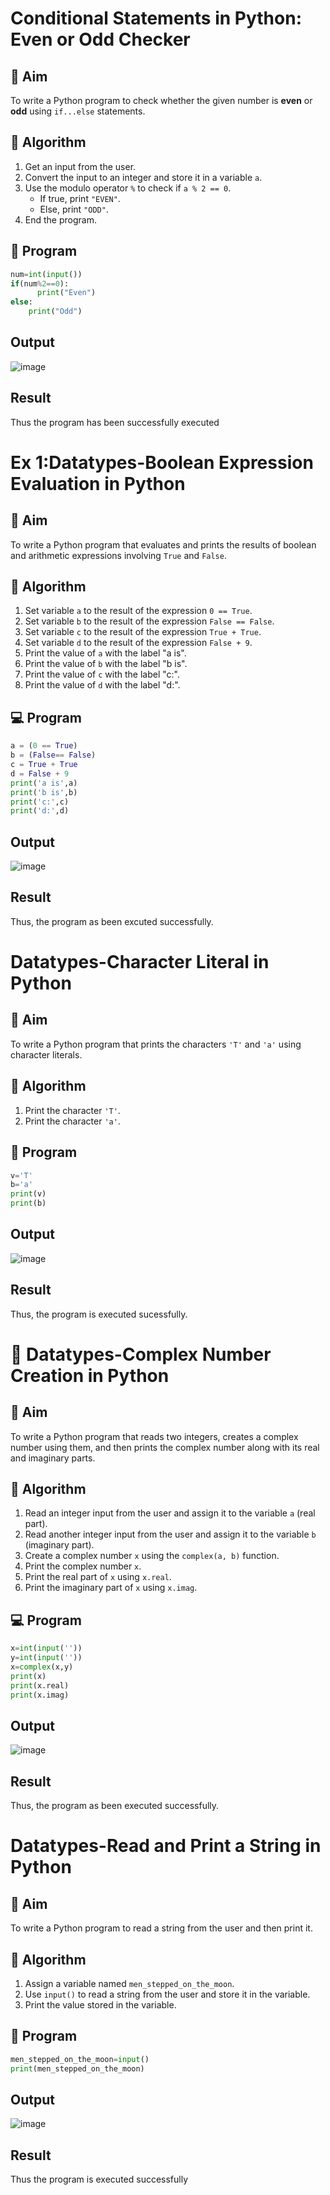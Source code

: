 # Conditional Statements in Python: Even or Odd Checker
## 🎯 Aim
To write a Python program to check whether the given number is **even** or **odd** using `if...else` statements.
## 🧠 Algorithm
1. Get an input from the user.
2. Convert the input to an integer and store it in a variable `a`.
3. Use the modulo operator `%` to check if `a % 2 == 0`.
   - If true, print `"EVEN"`.
   - Else, print `"ODD"`.
4. End the program.
## 🧾 Program
```python
num=int(input())
if(num%2==0):
      print("Even")
else:
    print("Odd")
```
## Output
![image](https://github.com/user-attachments/assets/e75ad320-f8e2-487e-8a80-0f94a805f2a6)
## Result
Thus the program has been successfully executed
# Ex 1:Datatypes-Boolean Expression Evaluation in Python
## 🎯 Aim
To write a Python program that evaluates and prints the results of boolean and arithmetic expressions involving `True` and `False`.
## 🧠 Algorithm
1. Set variable `a` to the result of the expression `0 == True`.
2. Set variable `b` to the result of the expression `False == False`.
3. Set variable `c` to the result of the expression `True + True`.
4. Set variable `d` to the result of the expression `False + 9`.
5. Print the value of `a` with the label "a is".
6. Print the value of `b` with the label "b is".
7. Print the value of `c` with the label "c:".
8. Print the value of `d` with the label "d:".
## 💻 Program
```python
a = (0 == True)
b = (False== False)
c = True + True
d = False + 9
print('a is',a)
print('b is',b)
print('c:',c)
print('d:',d)
```
## Output
![image](https://github.com/user-attachments/assets/d8463c88-46d7-4d35-8f84-473c47d234d5)
## Result
Thus, the program as been excuted successfully.
# Datatypes-Character Literal in Python
## 🎯 Aim
To write a Python program that prints the characters `'T'` and `'a'` using character literals.
## 🧠 Algorithm
1. Print the character `'T'`.
2. Print the character `'a'`.
## 🧾 Program
```python
v='T'
b='a'
print(v)
print(b)
```
## Output
![image](https://github.com/user-attachments/assets/edde1f45-f332-43a3-9de6-79fcfc1e93e7)
## Result
Thus, the program is executed sucessfully.
# 🧮 Datatypes-Complex Number Creation in Python
## 🎯 Aim
To write a Python program that reads two integers, creates a complex number using them, and then prints the complex number along with its real and imaginary parts.
## 🧠 Algorithm
1. Read an integer input from the user and assign it to the variable `a` (real part).
2. Read another integer input from the user and assign it to the variable `b` (imaginary part).
3. Create a complex number `x` using the `complex(a, b)` function.
4. Print the complex number `x`.
5. Print the real part of `x` using `x.real`.
6. Print the imaginary part of `x` using `x.imag`.
## 💻 Program
```python
x=int(input(''))
y=int(input(''))
x=complex(x,y)
print(x)
print(x.real)
print(x.imag)
```
## Output
![image](https://github.com/user-attachments/assets/c50367ec-77f4-4344-816d-539a1d1e68ed)
## Result
Thus, the program as been executed successfully.
# Datatypes-Read and Print a String in Python
## 🎯 Aim
To write a Python program to read a string from the user and then print it.
## 🧠 Algorithm
1. Assign a variable named `men_stepped_on_the_moon`.
2. Use `input()` to read a string from the user and store it in the variable.
3. Print the value stored in the variable.
## 🧾 Program
```python
men_stepped_on_the_moon=input()
print(men_stepped_on_the_moon)
```
## Output
![image](https://github.com/user-attachments/assets/4b6b522c-462c-4979-9358-f6dc2a1b0f8e)
## Result
Thus the program is executed successfully
